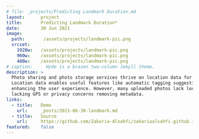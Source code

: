 ```yaml
---
# file: _projects/Predicting Landmark Duration.md
layout:      project
title:       Predicting Landmark Duration*
date:        30 Jun 2021
image:
  path:       /assets/projects/landmark-pic.png
  srcset:
    1920w:   /assets/projects/landmark-pic.png
    960w:    /assets/projects/landmark-pic.png
    480w:    /assets/projects/landmark-pic.png
# caption:     Hyde is a brazen two-column Jekyll theme.
description: >
  Photo sharing and photo storage services thrive on location data for the images uploaded by their users. 
  Location data enables useful features like automatic tagging suggestions and organization of photos, greatly 
  enhancing the user experience. However, many uploaded photos lack location metadata due to reasons like cameras 
  lacking GPS or privacy concerns removing metadata.
links:
  - title:   Demo
    url:     _posts/2021-06-30-landmark.md
  - title:   Source
    url:     https://github.com/Zakaria-Alsahfi/zakariaalsahfi.github.io/blob/cfb388cf10ec30f210c6b4699678e7da5a6ce8da/_posts/2021-06-30-landmark.md
featured:    false
---
```

